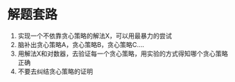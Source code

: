 # 解题套路

1. 实现一个不依靠贪心策略的解法X，可以用最暴力的尝试
2. 脑补出贪心策略A，贪心策略B，贪心策略C....
3. 用解法X和对数器，去验证每一个贪心策略，用实验的方式得知哪个贪心策略正确
4. 不要去纠结贪心策略的证明